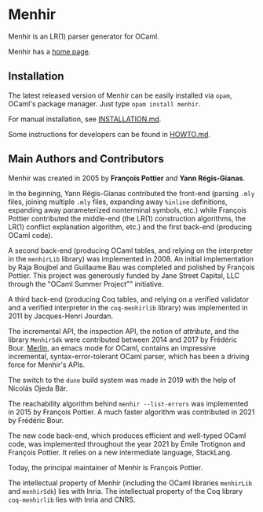 # Menhir

Menhir is an LR(1) parser generator for OCaml.

Menhir has a [home page](http://cambium.inria.fr/~fpottier/menhir/).

## Installation

The latest released version of Menhir can be easily installed via
`opam`, OCaml's package manager. Just type `opam install menhir`.

For manual installation, see [INSTALLATION.md](INSTALLATION.md).

Some instructions for developers can be found in [HOWTO.md](HOWTO.md).

## Main Authors and Contributors

Menhir was created in 2005 by **François Pottier**
and **Yann Régis-Gianas**.

In the beginning, Yann Régis-Gianas contributed the front-end (parsing `.mly`
files, joining multiple `.mly` files, expanding away `%inline` definitions,
expanding away parameterized nonterminal symbols, etc.) while François Pottier
contributed the middle-end (the LR(1) construction algorithms, the LR(1)
conflict explanation algorithm, etc.) and the first back-end (producing OCaml
code).

A second back-end (producing OCaml tables, and relying on the interpreter in
the `menhirLib` library) was implemented in 2008. An initial implementation by
Raja Boujbel and Guillaume Bau was completed and polished by François Pottier.
This project was generously funded by Jane Street Capital, LLC through the
"OCaml Summer Project"" initiative.

A third back-end (producing Coq tables, and relying on a verified validator
and a verified interpreter in the `coq-menhirlib` library) was implemented in
2011 by Jacques-Henri Jourdan.

The incremental API, the inspection API, the notion of *attribute*, and the
library `MenhirSdk` were contributed between 2014 and 2017 by Frédéric Bour.
[Merlin](https://github.com/ocaml/merlin), an emacs mode for OCaml,
contains an impressive incremental, syntax-error-tolerant OCaml parser,
which has been a driving force for Menhir's APIs.

The switch to the `dune` build system was made in 2019 with the help of
Nicolás Ojeda Bär.

The reachability algorithm behind `menhir --list-errors` was implemented in
2015 by François Pottier. A much faster algorithm was contributed in 2021 by
Frédéric Bour.

The new code back-end, which produces efficient and well-typed OCaml code, was
implemented throughout the year 2021 by Émile Trotignon and François Pottier.
It relies on a new intermediate language, StackLang.

Today, the principal maintainer of Menhir is François Pottier.

The intellectual property of Menhir (including the OCaml libraries `menhirLib`
and `menhirSdk`) lies with Inria. The intellectual property of the Coq library
`coq-menhirlib` lies with Inria and CNRS.
